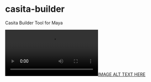 # casita-builder
Casita Builder Tool for Maya

[![IMAGE ALT TEXT HERE](https://github.com/xipaja/casita-builder/blob/main/casita_builder.mp4)](https://vimeo.com/630663359?embedded=true&source=vimeo_logo&owner=129103302)
